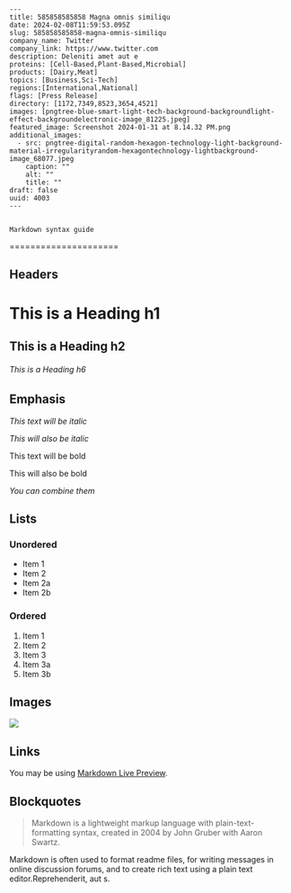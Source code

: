
    ---
    title: 585858585858 Magna omnis similiqu
    date: 2024-02-08T11:59:53.095Z
    slug: 585858585858-magna-omnis-similiqu
    company_name: Twitter
    company_link: https://www.twitter.com
    description: Deleniti amet aut e
    proteins: [Cell-Based,Plant-Based,Microbial]
    products: [Dairy,Meat]
    topics: [Business,Sci-Tech]
    regions:[International,National]
    flags: [Press Release]
    directory: [1172,7349,8523,3654,4521]
    images: [pngtree-blue-smart-light-tech-background-backgroundlight-effect-backgroundelectronic-image_81225.jpeg]
    featured_image: Screenshot 2024-01-31 at 8.14.32 PM.png
    additional_images:
      - src: pngtree-digital-random-hexagon-technology-light-background-material-irregularityrandom-hexagontechnology-lightbackground-image_68077.jpeg
        caption: ""
        alt: ""
        title: ""
    draft: false
    uuid: 4003
    ---
    

    Markdown syntax guide
=====================

Headers
-------

This is a Heading h1
====================

This is a Heading h2
--------------------

###### This is a Heading h6

Emphasis
--------

_This text will be italic_

_This will also be italic_

This text will be bold

This will also be bold

_You can combine them_

Lists
-----

### Unordered

*   Item 1
*   Item 2
*   Item 2a
*   Item 2b

### Ordered

1.  Item 1
2.  Item 2
3.  Item 3
4.  Item 3a
5.  Item 3b

Images
------

![](https://markdownlivepreview.com/image/sample.webp)

Links
-----

You may be using [Markdown Live Preview](https://markdownlivepreview.com/).

Blockquotes
-----------

> Markdown is a lightweight markup language with plain-text-formatting syntax, created in 2004 by John Gruber with Aaron Swartz.

Markdown is often used to format readme files, for writing messages in online discussion forums, and to create rich text using a plain text editor.Reprehenderit, aut s.
    